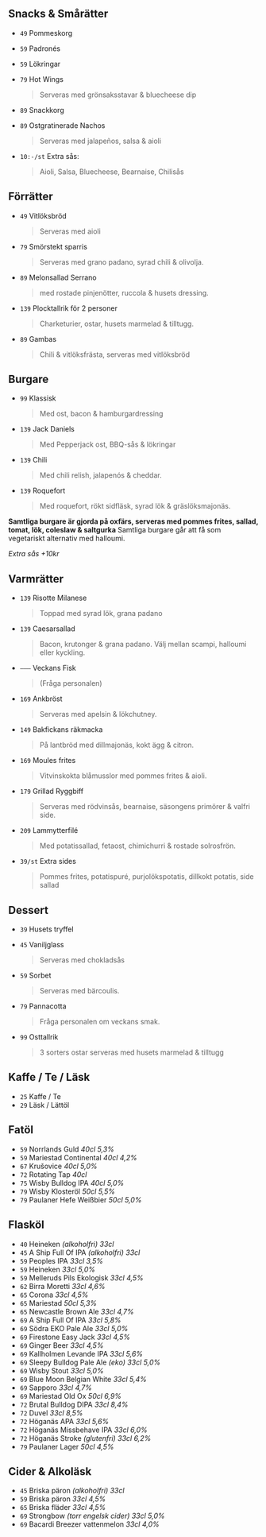 
## Snacks & Smårätter

* `49` Pommeskorg

* `59` Padronés
  
* `59` Lökringar 

* `79` Hot Wings
  > Serveras med grönsaksstavar & bluecheese dip

* `89` Snackkorg

* `89` Ostgratinerade Nachos
  > Serveras med jalapeños, salsa & aioli

* `10:-/st` Extra sås:
  > Aioli, Salsa, Bluecheese, Bearnaise, Chilisås


## Förrätter

* `49` Vitlöksbröd
  > Serveras med aioli

* `79` Smörstekt sparris
  > Serveras med grano padano, syrad chili & olivolja.

* `89` Melonsallad Serrano
  > med rostade pinjenötter, ruccola & husets dressing.

* `139` Plocktallrik för 2 personer
  > Charketurier, ostar, husets marmelad & tilltugg.

* `89` Gambas
  > Chili & vitlöksfrästa, serveras med vitlöksbröd


## Burgare

* `99` Klassisk
  > Med ost, bacon & hamburgardressing

* `139` Jack Daniels
  > Med Pepperjack ost, BBQ-sås & lökringar

* `139` Chili
  > Med chili relish, jalapenós & cheddar.

* `139` Roquefort
  > Med roquefort, rökt sidfläsk, syrad lök & gräslöksmajonäs.

**Samtliga burgare är gjorda på oxfärs, serveras med pommes frites, sallad, tomat, lök, coleslaw & saltgurka**
Samtliga burgare går att få som vegetariskt alternativ med halloumi.

*Extra sås +10kr*



## Varmrätter

* `139` Risotte Milanese 
  > Toppad med syrad lök, grana padano

* `139` Caesarsallad
  > Bacon, krutonger & grana padano. Välj mellan scampi, halloumi eller kyckling.

* `–––` Veckans Fisk
  > (Fråga personalen)

* `169` Ankbröst
  > Serveras med apelsin & lökchutney. 

* `149` Bakfickans räkmacka 
  > På lantbröd med dillmajonäs, kokt ägg & citron.

* `169` Moules frites 
  > Vitvinskokta blåmusslor med pommes frites & aioli.

* `179` Grillad Ryggbiff
  > Serveras med rödvinsås, bearnaise, säsongens primörer & valfri side.

* `209` Lammytterfilé 
  > Med potatissallad, fetaost, chimichurri & rostade solrosfrön.

* `39/st` Extra sides
  > Pommes frites, potatispuré, purjolökspotatis, dillkokt potatis, side sallad
  

## Dessert

* `39` Husets tryffel

* `45` Vaniljglass
  > Serveras med chokladsås

* `59` Sorbet
  > Serveras med bärcoulis.
  
* `79` Pannacotta
  > Fråga personalen om veckans smak.

* `99` Osttallrik
  > 3 sorters ostar serveras med husets marmelad & tilltugg


## Kaffe / Te / Läsk

* `25` Kaffe / Te
* `29` Läsk / Lättöl


## Fatöl

* `59` Norrlands Guld _40cl 5,3%_
* `59` Mariestad Continental _40cl 4,2%_
* `67` Krušovice _40cl 5,0%_
* `72` Rotating Tap _40cl_
* `75` Wisby Bulldog IPA _40cl 5,0%_
* `79` Wisby Klosteröl _50cl 5,5%_
* `79` Paulaner Hefe Weißbier _50cl 5,0%_


## Flasköl

* `40` Heineken _(alkoholfri) 33cl_
* `45` A Ship Full Of IPA _(alkoholfri) 33cl_
* `59` Peoples IPA _33cl 3,5%_
* `59` Heineken _33cl 5,0%_
* `59` Melleruds Pils Ekologisk _33cl 4,5%_
* `62` Birra Moretti _33cl 4,6%_
* `65` Corona _33cl 4,5%_
* `65` Mariestad _50cl 5,3%_
* `65` Newcastle Brown Ale _33cl 4,7%_
* `69` A Ship Full Of IPA _33cl 5,8%_
* `69` Södra EKO Pale Ale _33cl 5,0%_
* `69` Firestone Easy Jack _33cl 4,5%_
* `69` Ginger Beer _33cl 4,5%_
* `69` Kallholmen Levande IPA _33cl 5,6%_
* `69` Sleepy Bulldog Pale Ale _(eko) 33cl 5,0%_
* `69` Wisby Stout _33cl 5,0%_
* `69` Blue Moon Belgian White _33cl 5,4%_
* `69` Sapporo _33cl 4,7%_
* `69` Mariestad Old Ox _50cl 6,9%_
* `72` Brutal Bulldog DIPA _33cl 8,4%_
* `72` Duvel _33cl 8,5%_
* `72` Höganäs APA _33cl 5,6%_
* `72` Höganäs Missbehave IPA _33cl 6,0%_
* `72` Höganäs Stroke _(glutenfri) 33cl 6,2%_
* `79` Paulaner Lager _50cl 4,5%_


## Cider & Alkoläsk

* `45` Briska päron _(alkoholfri) 33cl_
* `59` Briska päron _33cl 4,5%_
* `65` Briska fläder _33cl 4,5%_
* `69` Strongbow _(torr engelsk cider) 33cl 5,0%_
* `69` Bacardi Breezer vattenmelon _33cl 4,0%_
